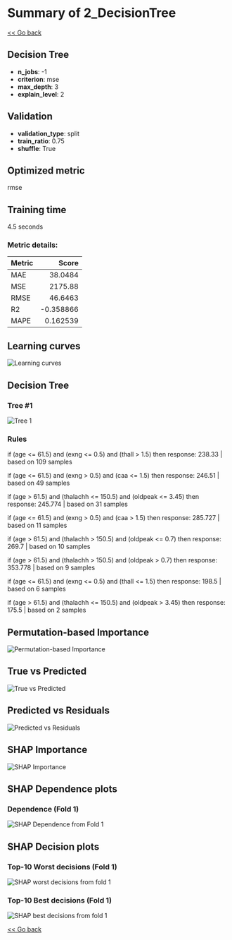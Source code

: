 # Summary of 2_DecisionTree

[<< Go back](../README.md)


## Decision Tree
- **n_jobs**: -1
- **criterion**: mse
- **max_depth**: 3
- **explain_level**: 2

## Validation
 - **validation_type**: split
 - **train_ratio**: 0.75
 - **shuffle**: True

## Optimized metric
rmse

## Training time

4.5 seconds

### Metric details:
| Metric   |       Score |
|:---------|------------:|
| MAE      |   38.0484   |
| MSE      | 2175.88     |
| RMSE     |   46.6463   |
| R2       |   -0.358866 |
| MAPE     |    0.162539 |



## Learning curves
![Learning curves](learning_curves.png)

## Decision Tree 

### Tree #1
![Tree 1](learner_fold_0_tree.svg)

### Rules

if (age <= 61.5) and (exng <= 0.5) and (thall > 1.5) then response: 238.33 | based on 109 samples

if (age <= 61.5) and (exng > 0.5) and (caa <= 1.5) then response: 246.51 | based on 49 samples

if (age > 61.5) and (thalachh <= 150.5) and (oldpeak <= 3.45) then response: 245.774 | based on 31 samples

if (age <= 61.5) and (exng > 0.5) and (caa > 1.5) then response: 285.727 | based on 11 samples

if (age > 61.5) and (thalachh > 150.5) and (oldpeak <= 0.7) then response: 269.7 | based on 10 samples

if (age > 61.5) and (thalachh > 150.5) and (oldpeak > 0.7) then response: 353.778 | based on 9 samples

if (age <= 61.5) and (exng <= 0.5) and (thall <= 1.5) then response: 198.5 | based on 6 samples

if (age > 61.5) and (thalachh <= 150.5) and (oldpeak > 3.45) then response: 175.5 | based on 2 samples





## Permutation-based Importance
![Permutation-based Importance](permutation_importance.png)
## True vs Predicted

![True vs Predicted](true_vs_predicted.png)


## Predicted vs Residuals

![Predicted vs Residuals](predicted_vs_residuals.png)



## SHAP Importance
![SHAP Importance](shap_importance.png)

## SHAP Dependence plots

### Dependence (Fold 1)
![SHAP Dependence from Fold 1](learner_fold_0_shap_dependence.png)

## SHAP Decision plots

### Top-10 Worst decisions (Fold 1)
![SHAP worst decisions from fold 1](learner_fold_0_shap_worst_decisions.png)
### Top-10 Best decisions (Fold 1)
![SHAP best decisions from fold 1](learner_fold_0_shap_best_decisions.png)

[<< Go back](../README.md)
